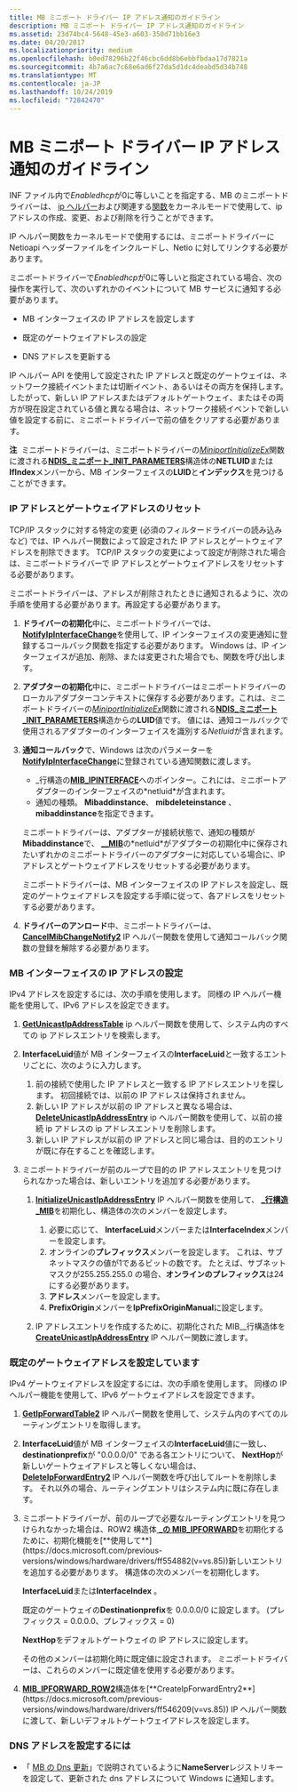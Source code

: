```yaml
---
title: MB ミニポート ドライバー IP アドレス通知のガイドライン
description: MB ミニポート ドライバー IP アドレス通知のガイドライン
ms.assetid: 23d74bc4-5648-45e3-a603-350d71bb16e3
ms.date: 04/20/2017
ms.localizationpriority: medium
ms.openlocfilehash: b0ed78296b22f46cbc6dd8b6ebbfbdaa17d7821a
ms.sourcegitcommit: 4b7a6ac7c68e6ad6f27da5d1dc4deabd5d34b748
ms.translationtype: MT
ms.contentlocale: ja-JP
ms.lasthandoff: 10/24/2019
ms.locfileid: "72842470"
---
```

# <a name="guidelines-for-mb-miniport-driver-ip-address-notifications"></a>MB ミニポート ドライバー IP アドレス通知のガイドライン


INF ファイル内で*Enabledhcp*が0に等しいことを指定する、MB のミニポートドライバーは、 [ip ヘルパー](ip-helper.md)および関連する[関数](https://docs.microsoft.com/windows-hardware/drivers/network/ip-helper)をカーネルモードで使用して、ip アドレスの作成、変更、および削除を行うことができます。

IP ヘルパー関数をカーネルモードで使用するには、ミニポートドライバーに Netioapi ヘッダーファイルをインクルードし、Netio に対してリンクする必要があります。

ミニポートドライバーで*Enabledhcp*が0に等しいと指定されている場合、次の操作を実行して、次のいずれかのイベントについて MB サービスに通知する必要があります。

-   MB インターフェイスの IP アドレスを設定します

-   既定のゲートウェイアドレスの設定

-   DNS アドレスを更新する

IP ヘルパー API を使用して設定された IP アドレスと既定のゲートウェイは、ネットワーク接続イベントまたは切断イベント、あるいはその両方を保持します。 したがって、新しい IP アドレスまたはデフォルトゲートウェイ、またはその両方が現在設定されている値と異なる場合は、ネットワーク接続イベントで新しい値を設定する前に、ミニポートドライバーで前の値をクリアする必要があります。

**注**  ミニポートドライバーは、ミニポートドライバーの[*MiniportInitializeEx*](https://docs.microsoft.com/windows-hardware/drivers/ddi/ndis/nc-ndis-miniport_initialize)関数に渡される[**NDIS\_ミニポート\_INIT\_PARAMETERS**](https://docs.microsoft.com/windows-hardware/drivers/ddi/ndis/ns-ndis-_ndis_miniport_init_parameters)構造体の**NETLUID**または**IfIndex**メンバーから、MB インターフェイスの**LUID**と**インデックス**を見つけることができます。

 

### <a name="resetting-the-ip-address-and-gateway-address"></a>IP アドレスとゲートウェイアドレスのリセット

TCP/IP スタックに対する特定の変更 (必須のフィルタードライバーの読み込みなど) では、IP ヘルパー関数によって設定された IP アドレスとゲートウェイアドレスを削除できます。 TCP/IP スタックの変更によって設定が削除された場合は、ミニポートドライバーで IP アドレスとゲートウェイアドレスをリセットする必要があります。

ミニポートドライバーは、アドレスが削除されたときに通知されるように、次の手順を使用する必要があります。再設定する必要があります。

1.  **ドライバーの初期化**中に、ミニポートドライバーでは、 [**NotifyIpInterfaceChange**](https://docs.microsoft.com/previous-versions/windows/hardware/drivers/ff568805(v=vs.85))を使用して、IP インターフェイスの変更通知に登録するコールバック関数を指定する必要があります。 Windows は、IP インターフェイスが追加、削除、または変更された場合でも、関数を呼び出します。

2.  **アダプターの初期化**中に、ミニポートドライバーはミニポートドライバーのローカルアダプターコンテキストに保存する必要があります。これは、ミニポートドライバーの[*MiniportInitializeEx*](https://docs.microsoft.com/windows-hardware/drivers/ddi/ndis/nc-ndis-miniport_initialize)関数に渡される[**NDIS\_ミニポート\_INIT\_PARAMETERS**](https://docs.microsoft.com/windows-hardware/drivers/ddi/ndis/ns-ndis-_ndis_miniport_init_parameters)構造からの**LUID**値です。 値には、通知コールバックで使用されるアダプターのインターフェイスを識別する*Netluid*が含まれます。

3.  **通知コールバック**で、Windows は次のパラメーターを[**NotifyIpInterfaceChange**](https://docs.microsoft.com/previous-versions/windows/hardware/drivers/ff568805(v=vs.85))に登録されている通知関数に渡します。

    -   \_行構造の[**MIB\_IPINTERFACE**](https://docs.microsoft.com/previous-versions/windows/hardware/drivers/ff559254(v=vs.85))へのポインター。これには、ミニポートアダプターのインターフェイスの*netluid*が含まれます。
    -   通知の種類。 **Mibaddinstance**、 **mibdeleteinstance** 、 **mibaddinstance**を指定できます。

    ミニポートドライバーは、アダプターが接続状態で、通知の種類が**Mibaddinstance**で、 [ **\_\_MIB**](https://docs.microsoft.com/previous-versions/windows/hardware/drivers/ff559254(v=vs.85))の*netluid*がアダプターの初期化中に保存されたいずれかのミニポートドライバーのアダプターに対応している場合に、IP アドレスとゲートウェイアドレスをリセットする必要があります。

    ミニポートドライバーは、MB インターフェイスの IP アドレスを設定し、既定のゲートウェイアドレスを設定する手順に従って、各アドレスをリセットする必要があります。

4.  **ドライバーのアンロード**中、ミニポートドライバーは、 [**CancelMibChangeNotify2**](https://docs.microsoft.com/previous-versions/windows/hardware/drivers/ff544864(v=vs.85)) IP ヘルパー関数を使用して通知コールバック関数の登録を解除する必要があります。

### <a name="setting-the-ip-address-for-the-mb-interface"></a>MB インターフェイスの IP アドレスの設定

IPv4 アドレスを設定するには、次の手順を使用します。 同様の IP ヘルパー機能を使用して、IPv6 アドレスを設定できます。

1.  [**GetUnicastIpAddressTable**](https://docs.microsoft.com/previous-versions/windows/hardware/drivers/ff552594(v=vs.85)) ip ヘルパー関数を使用して、システム内のすべての ip アドレスエントリを検索します。

2.  **InterfaceLuid**値が MB インターフェイスの**InterfaceLuid**と一致するエントリごとに、次のように入力します。
    1.  前の接続で使用した IP アドレスと一致する IP アドレスエントリを探します。 初回接続では、以前の IP アドレスは保持されません。
    2.  新しい IP アドレスが以前の IP アドレスと異なる場合は、 [**DeleteUnicastIpAddressEntry**](https://docs.microsoft.com/previous-versions/windows/hardware/drivers/ff546370(v=vs.85)) ip ヘルパー関数を使用して、以前の接続 ip アドレスの ip アドレスエントリを削除します。
    3.  新しい IP アドレスが以前の IP アドレスと同じ場合は、目的のエントリが既に存在することを確認します。

3.  ミニポートドライバーが前のループで目的の IP アドレスエントリを見つけられなかった場合は、新しいエントリを追加する必要があります。
    1.  [**InitializeUnicastIpAddressEntry**](https://docs.microsoft.com/previous-versions/windows/hardware/drivers/ff554886(v=vs.85)) IP ヘルパー関数を使用して、 [ **\_行構造\_MIB**](https://docs.microsoft.com/previous-versions/windows/hardware/drivers/ff559308(v=vs.85))を初期化し、構造体の次のメンバーを設定します。
        1.  必要に応じて、 **InterfaceLuid**メンバーまたは**InterfaceIndex**メンバーを設定します。
        2.  オンラインの**プレフィックス**メンバーを設定します。 これは、サブネットマスクの値が1であるビットの数です。 たとえば、サブネットマスクが255.255.255.0 の場合、**オンラインのプレフィックス**は24にする必要があります。
        3.  **アドレス**メンバーを設定します。
        4.  **PrefixOrigin**メンバーを**IpPrefixOriginManual**に設定します。

    2.  IP アドレスエントリを作成するために、初期化された MIB\_\_行構造体を[**CreateUnicastIpAddressEntry**](https://docs.microsoft.com/previous-versions/windows/hardware/drivers/ff546227(v=vs.85)) IP ヘルパー関数に渡します。

### <a name="setting-default-gateway-address"></a>既定のゲートウェイアドレスを設定しています

IPv4 ゲートウェイアドレスを設定するには、次の手順を使用します。 同様の IP ヘルパー機能を使用して、IPv6 ゲートウェイアドレスを設定できます。

1.  [**GetIpForwardTable2**](https://docs.microsoft.com/previous-versions/windows/hardware/drivers/ff552536(v=vs.85)) IP ヘルパー関数を使用して、システム内のすべてのルーティングエントリを取得します。

2.  **InterfaceLuid**値が MB インターフェイスの**InterfaceLuid**値に一致し、 **destinationprefix**が "0.0.0.0/0" である各エントリについて、 **NextHop**が新しいゲートウェイアドレスと等しくない場合は、 [**DeleteIpForwardEntry2**](https://docs.microsoft.com/previous-versions/windows/hardware/drivers/ff546365(v=vs.85)) IP ヘルパー関数を呼び出してルートを削除します。 それ以外の場合、ルーティングエントリはシステム内に既に存在します。

3.  ミニポートドライバーが、前のループで必要なルーティングエントリを見つけられなかった場合は、ROW2 構造体[ **\_の MIB\_IPFORWARD**](https://docs.microsoft.com/previous-versions/windows/hardware/drivers/ff559245(v=vs.85))を初期化するために、初期化機能を[**使用して**](https://docs.microsoft.com/previous-versions/windows/hardware/drivers/ff554882(v=vs.85))新しいエントリを追加する必要があります。 構造体の次のメンバーを初期化します。

    **InterfaceLuid**または**InterfaceIndex** 。

    既定のゲートウェイの**Destinationprefix**を 0.0.0.0/0 に設定します。 (プレフィックス = 0.0.0.0、プレフィックス = 0)

    **NextHop**をデフォルトゲートウェイの IP アドレスに設定します。

    その他のメンバーは初期化時に既定値に設定されます。 ミニポートドライバーは、これらのメンバーに既定値を使用する必要があります。

4.  [**MIB\_IPFORWARD\_ROW2**](https://docs.microsoft.com/previous-versions/windows/hardware/drivers/ff559245(v=vs.85))構造体を[**CreateIpForwardEntry2**](https://docs.microsoft.com/previous-versions/windows/hardware/drivers/ff546209(v=vs.85)) IP ヘルパー関数に渡して、新しいデフォルトゲートウェイアドレスを設定します。

### <a name="to-set-dns-addresses"></a>DNS アドレスを設定するには

-   「 [MB の Dns 更新](mb-dns-updates.md)」で説明されているように**NameServer**レジストリキーを設定して、更新された dns アドレスについて Windows に通知します。

 

 





